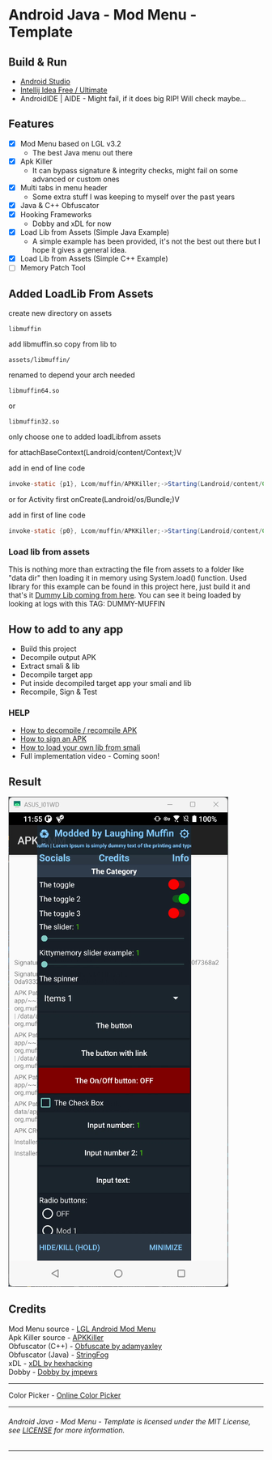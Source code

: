 # Android Java - Mod Menu - Template

## Build & Run
- [Android Studio](https://developer.android.com/studio)
- [Intellij Idea Free / Ultimate](https://www.jetbrains.com/idea/)
- AndroidIDE | AIDE - Might fail, if it does big RIP! Will check maybe...

## Features
- [x] Mod Menu based on LGL v3.2
  - The best Java menu out there
- [x] Apk Killer
  - It can bypass signature & integrity checks, might fail on some advanced or custom ones
- [x] Multi tabs in menu header
  - Some extra stuff I was keeping to myself over the past years
- [x] Java & C++ Obfuscator
- [x] Hooking Frameworks
  - Dobby and xDL for now 
- [x] Load Lib from Assets (Simple Java Example)
  - A simple example has been provided, it's not the best out there but I hope it gives a general idea.
- [x] Load Lib from Assets (Simple C++ Example)
- [ ] Memory Patch Tool

## Added LoadLib From Assets

create new directory on assets
```
libmuffin
```
add libmuffin.so copy from lib to
```
assets/libmuffin/
```
renamed to depend your arch needed
```
libmuffin64.so
```
or 
```
libmuffin32.so
```

only choose one to added loadLibfrom assets

for attachBaseContext(Landroid/content/Context;)V

add in end of line code

```java
invoke-static {p1}, Lcom/muffin/APKKiller;->Starting(Landroid/content/Context;)V
```

or for Activity first onCreate(Landroid/os/Bundle;)V

add in first of line code

```java
invoke-static {p0}, Lcom/muffin/APKKiller;->Starting(Landroid/content/Context;)V
```




### Load lib from assets
This is nothing more than extracting the file from assets to a folder like "data dir" then loading it 
in memory using System.load() function. Used library for this example can be found in this 
project here, just build it and that's it [Dummy Lib coming from here](https://github.com/LaughingMuffin/Dummy-Android-Project).
You can see it being loaded by looking at logs with this TAG: DUMMY-MUFFIN

## How to add to any app
- Build this project
- Decompile output APK
- Extract smali & lib
- Decompile target app
- Put inside decompiled target app your smali and lib
- Recompile, Sign & Test

### HELP
- [How to decompile / recompile APK](https://youtu.be/xWU5Tk3MizY)
- [How to sign an APK](https://youtu.be/GwkQelv3cGk)
- [How to load your own lib from smali](https://youtu.be/JKwPPwnVehw)
- Full implementation video - Coming soon!

## Result

![menu_open_full.png](screenshots%2Fmenu_open_full.png)

## Credits

Mod Menu source - [LGL Android Mod Menu](https://github.com/LGLTeam/Android-Mod-Menu)<br>
Apk Killer source - [APKKiller](https://github.com/aimardcr/APKKiller)<br>
Obfuscator (C++) - [Obfuscate by adamyaxley](https://github.com/adamyaxley)<br>
Obfuscator (Java) - [StringFog](https://github.com/MegatronKing/StringFog)<br>
xDL - [xDL by hexhacking](https://github.com/hexhacking/xDL)<br>
Dobby - [Dobby by jmpews](https://github.com/jmpews/Dobby)<br>
___
Color Picker - [Online Color Picker](https://rgbcolorpicker.com/0-1)<br>
___
###### Android Java - Mod Menu - Template is licensed under the MIT License, see [LICENSE](license.txt) for more information.
___
